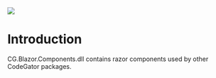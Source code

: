<img src="~/images/codegator-334x158.png" />

# Introduction

CG.Blazor.Components.dll contains razor components used by other CodeGator packages.






